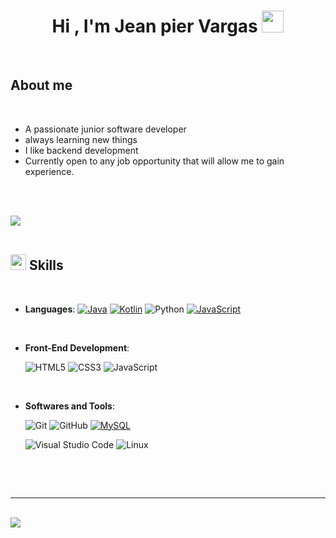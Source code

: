 
<h1 align="center"><b>Hi , I'm Jean pier Vargas </b><img src="https://media.giphy.com/media/hvRJCLFzcasrR4ia7z/giphy.gif" width="35"></h1>
<!--  -->



<br>



	
##  **About me**


<br>

- A passionate junior software developer
- always learning new things
- I like backend development
- Currently open to any job opportunity that will allow me to gain experience.

<br><br>

<img src="https://user-images.githubusercontent.com/73097560/115834477-dbab4500-a447-11eb-908a-139a6edaec5c.gif"><br><br>

## <img src="https://media2.giphy.com/media/QssGEmpkyEOhBCb7e1/giphy.gif?cid=ecf05e47a0n3gi1bfqntqmob8g9aid1oyj2wr3ds3mg700bl&rid=giphy.gif" width ="25"><b> Skills</b>
<br>

<p align="center">

- **Languages**:
    [![Java](https://img.shields.io/badge/Java-%23ED8B00.svg?logo=openjdk&logoColor=white)](#)
    [![Kotlin](https://img.shields.io/badge/Kotlin-%237F52FF.svg?logo=kotlin&logoColor=white)](#)
    ![Python](https://img.shields.io/badge/Python%20-%2314354C.svg?style=for-the-badge&logo=python&logoColor=white)
    [![JavaScript](https://img.shields.io/badge/JavaScript-F7DF1E?logo=javascript&logoColor=000)](#)

<br>   
    
- **Front-End Development**:

   ![HTML5](https://img.shields.io/badge/HTML5%20-%23E34F26.svg?style=for-the-badge&logo=html5&logoColor=white)
   ![CSS3](https://img.shields.io/badge/CSS%20-%231572B6.svg?style=for-the-badge&logo=css3&logoColor=white)
   ![JavaScript](https://img.shields.io/badge/JavaScript%20-%23F7DF1E.svg?style=for-the-badge&logo=javascript&logoColor=black)

<br>

- **Softwares and Tools**:

    ![Git](https://img.shields.io/badge/git-%23F05033.svg?style=for-the-badge&logo=git&logoColor=white)
    ![GitHub](https://img.shields.io/badge/github-%23121011.svg?style=for-the-badge&logo=github&logoColor=white)
  [![MySQL](https://img.shields.io/badge/MySQL-4479A1?logo=mysql&logoColor=fff)](#)

    ![Visual Studio Code](https://img.shields.io/badge/Visual%20Studio%20Code-0078d7.svg?style=for-the-badge&logo=visual-studio-code&logoColor=white)
    ![Linux](https://img.shields.io/badge/Linux-FCC624?style=for-the-badge&logo=linux&logoColor=black) 

<br>


</p>

<br>

-----


<br>
<img src="https://user-images.githubusercontent.com/73097560/115834477-dbab4500-a447-11eb-908a-139a6edaec5c.gif">
<br>
<br>
<br>
